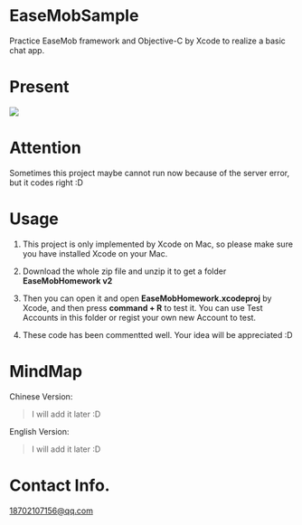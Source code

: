# EaseMobSample

Practice EaseMob framework and Objective-C by Xcode to realize a basic chat app.

# Present

![](https://ww2.sinaimg.cn/large/006y8lVagw1fbfuz621ikg30g90u0e7g.gif)

# Attention

Sometimes this project maybe cannot run now because of the server error, but it codes right :D

# Usage

1. This project is only implemented by Xcode on Mac, so please make sure you have installed Xcode on your Mac.

2. Download the whole zip file and unzip it to get a folder **EaseMobHomework v2**

3. Then you can open it and open **EaseMobHomework.xcodeproj** by Xcode, and then press **command + R** to test it. You can use Test Accounts in this folder or regist your own new Account to test.

4. These code has been commentted well. Your idea will be appreciated :D

# MindMap

Chinese Version:

> I will add it later :D

English Version:

> I will add it later :D

# Contact Info.

18702107156@qq.com
